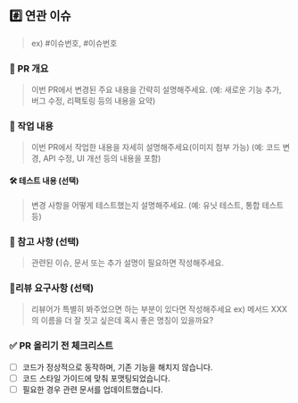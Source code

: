 ## #️⃣ 연관 이슈

> ex) #이슈번호, #이슈번호

### 🎯 PR 개요

> 이번 PR에서 변경된 주요 내용을 간략히 설명해주세요.
> (예: 새로운 기능 추가, 버그 수정, 리팩토링 등의 내용을 요약)

### 📑 작업 내용

> 이번 PR에서 작업한 내용을 자세히 설명해주세요(이미지 첨부 가능)
> (예: 코드 변경, API 수정, UI 개선 등의 내용을 포함)

#### 🛠 테스트 내용 (선택)

> 변경 사항을 어떻게 테스트했는지 설명해주세요.
> (예: 유닛 테스트, 통합 테스트 등)

### 📝 참고 사항 (선택)

> 관련된 이슈, 문서 또는 추가 설명이 필요하면 작성해주세요.

### 💬리뷰 요구사항 (선택)

> 리뷰어가 특별히 봐주었으면 하는 부분이 있다면 작성해주세요
> ex) 메서드 XXX의 이름을 더 잘 짓고 싶은데 혹시 좋은 명칭이 있을까요?

### ✅ PR 올리기 전 체크리스트

- [ ] 코드가 정상적으로 동작하며, 기존 기능을 해치지 않습니다.
- [ ] 코드 스타일 가이드에 맞춰 포맷팅되었습니다.
- [ ] 필요한 경우 관련 문서를 업데이트했습니다.
